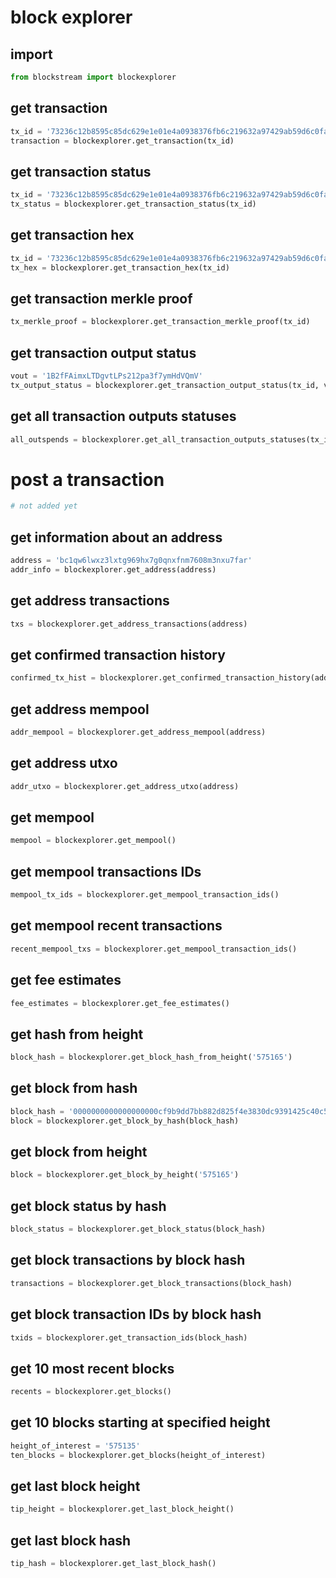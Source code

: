 # block explorer

## import
``` python
from blockstream import blockexplorer
```

## get transaction
```python
tx_id = '73236c12b8595c85dc629e1e01e4a0938376fb6c219632a97429ab59d6c0fac3'
transaction = blockexplorer.get_transaction(tx_id)
```
## get transaction status
```python
tx_id = '73236c12b8595c85dc629e1e01e4a0938376fb6c219632a97429ab59d6c0fac3'
tx_status = blockexplorer.get_transaction_status(tx_id)
```
## get transaction hex
```python
tx_id = '73236c12b8595c85dc629e1e01e4a0938376fb6c219632a97429ab59d6c0fac3'
tx_hex = blockexplorer.get_transaction_hex(tx_id)
```
## get transaction merkle proof
```python
tx_merkle_proof = blockexplorer.get_transaction_merkle_proof(tx_id)
```
## get transaction output status
```python
vout = '1B2fFAimxLTDgvtLPs212pa3f7ymHdVQmV'
tx_output_status = blockexplorer.get_transaction_output_status(tx_id, vout)
```
## get all transaction outputs statuses
```python
all_outspends = blockexplorer.get_all_transaction_outputs_statuses(tx_id)
```

# post a transaction
```python
# not added yet
```

## get information about an address
```python
address = 'bc1qw6lwxz3lxtg969hx7g0qnxfnm7608m3nxu7far'
addr_info = blockexplorer.get_address(address)
```
## get address transactions
```python
txs = blockexplorer.get_address_transactions(address)
```
## get confirmed transaction history
```python
confirmed_tx_hist = blockexplorer.get_confirmed_transaction_history(address)
```
## get address mempool
```python
addr_mempool = blockexplorer.get_address_mempool(address)
```
## get address utxo
```python
addr_utxo = blockexplorer.get_address_utxo(address)
```
## get mempool
```python
mempool = blockexplorer.get_mempool()
```
## get mempool transactions IDs
```python
mempool_tx_ids = blockexplorer.get_mempool_transaction_ids()
```
## get mempool recent transactions 
```python
recent_mempool_txs = blockexplorer.get_mempool_transaction_ids()
```
## get fee estimates
```python
fee_estimates = blockexplorer.get_fee_estimates()
```
## get hash from height
```python
block_hash = blockexplorer.get_block_hash_from_height('575165')
```
## get block from hash
```python
block_hash = '0000000000000000000cf9b9dd7bb882d825f4e3830dc9391425c40c56e82d7f'
block = blockexplorer.get_block_by_hash(block_hash)
```
## get block from height
```python
block = blockexplorer.get_block_by_height('575165')
```
## get block status by hash
```python
block_status = blockexplorer.get_block_status(block_hash)
```
## get block transactions by block hash
```python
transactions = blockexplorer.get_block_transactions(block_hash)
```
## get block transaction IDs by block hash
```python
txids = blockexplorer.get_transaction_ids(block_hash)
```
## get 10 most recent blocks
```python
recents = blockexplorer.get_blocks()
```
## get 10 blocks starting at specified height
```python
height_of_interest = '575135'
ten_blocks = blockexplorer.get_blocks(height_of_interest)
```
## get last block height
```python
tip_height = blockexplorer.get_last_block_height()
```
## get last block hash
```python
tip_hash = blockexplorer.get_last_block_hash()
```
